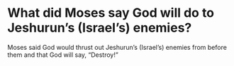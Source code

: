 # What did Moses say God will do to Jeshurun’s (Israel’s) enemies?

Moses said God would thrust out Jeshurun’s (Israel’s) enemies from before them and that God will say, “Destroy!”
